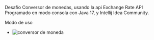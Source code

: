 Desafio Conversor de monedas, usando la api Exchange Rate API
Programado en modo consola con Java 17, y Intellij Idea Community.

Modo de uso
- ![conversor de moneda](https://github.com/luis-vele/alura-conversor-moneda/assets/163697560/1a97a36c-548d-436c-bdb9-79e03307c1ab)
